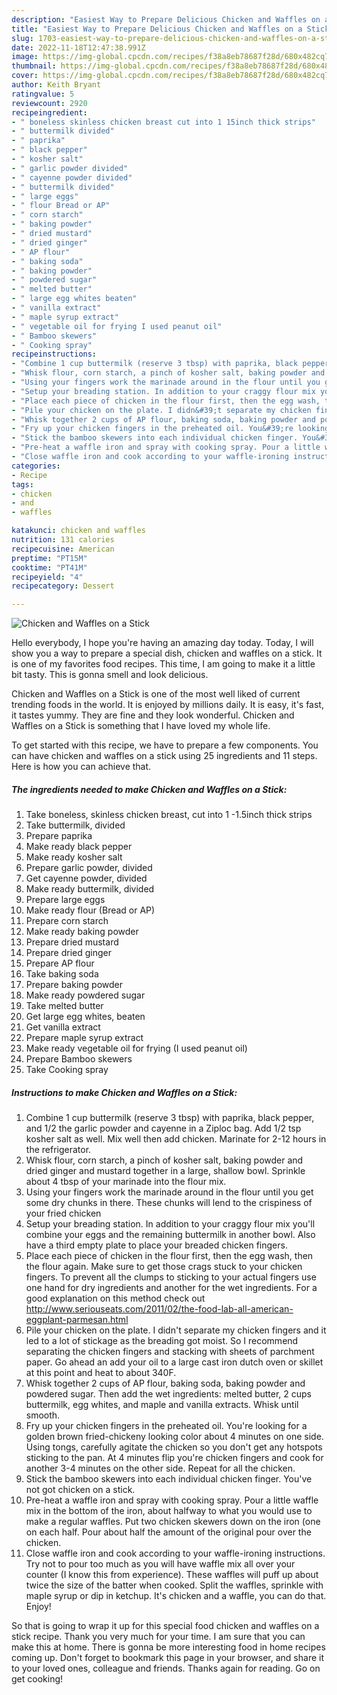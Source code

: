 ```yaml
---
description: "Easiest Way to Prepare Delicious Chicken and Waffles on a Stick"
title: "Easiest Way to Prepare Delicious Chicken and Waffles on a Stick"
slug: 1703-easiest-way-to-prepare-delicious-chicken-and-waffles-on-a-stick
date: 2022-11-18T12:47:38.991Z
image: https://img-global.cpcdn.com/recipes/f38a8eb78687f28d/680x482cq70/chicken-and-waffles-on-a-stick-recipe-main-photo.jpg
thumbnail: https://img-global.cpcdn.com/recipes/f38a8eb78687f28d/680x482cq70/chicken-and-waffles-on-a-stick-recipe-main-photo.jpg
cover: https://img-global.cpcdn.com/recipes/f38a8eb78687f28d/680x482cq70/chicken-and-waffles-on-a-stick-recipe-main-photo.jpg
author: Keith Bryant
ratingvalue: 5
reviewcount: 2920
recipeingredient:
- " boneless skinless chicken breast cut into 1 15inch thick strips"
- " buttermilk divided"
- " paprika"
- " black pepper"
- " kosher salt"
- " garlic powder divided"
- " cayenne powder divided"
- " buttermilk divided"
- " large eggs"
- " flour Bread or AP"
- " corn starch"
- " baking powder"
- " dried mustard"
- " dried ginger"
- " AP flour"
- " baking soda"
- " baking powder"
- " powdered sugar"
- " melted butter"
- " large egg whites beaten"
- " vanilla extract"
- " maple syrup extract"
- " vegetable oil for frying I used peanut oil"
- " Bamboo skewers"
- " Cooking spray"
recipeinstructions:
- "Combine 1 cup buttermilk (reserve 3 tbsp) with paprika, black pepper, and 1/2 the garlic powder and cayenne in a Ziploc bag. Add 1/2 tsp kosher salt as well. Mix well then add chicken. Marinate for 2-12 hours in the refrigerator."
- "Whisk flour, corn starch, a pinch of kosher salt, baking powder and dried ginger and mustard together in a large, shallow bowl. Sprinkle about 4 tbsp of your marinade into the flour mix."
- "Using your fingers work the marinade around in the flour until you get some dry chunks in there. These chunks will lend to the crispiness of your fried chicken"
- "Setup your breading station. In addition to your craggy flour mix you&#39;ll combine your eggs and the remaining buttermilk in another bowl. Also have a third empty plate to place your breaded chicken fingers."
- "Place each piece of chicken in the flour first, then the egg wash, then the flour again. Make sure to get those crags stuck to your chicken fingers. To prevent all the clumps to sticking to your actual fingers use one hand for dry ingredients and another for the wet ingredients. For a good explanation on this method check out http://www.seriouseats.com/2011/02/the-food-lab-all-american-eggplant-parmesan.html"
- "Pile your chicken on the plate. I didn&#39;t separate my chicken fingers and it led to a lot of stickage as the breading got moist. So I recommend separating the chicken fingers and stacking with sheets of parchment paper. Go ahead an add your oil to a large cast iron dutch oven or skillet at this point and heat to about 340F."
- "Whisk together 2 cups of AP flour, baking soda, baking powder and powdered sugar. Then add the wet ingredients: melted butter, 2 cups buttermilk, egg whites, and maple and vanilla extracts. Whisk until smooth."
- "Fry up your chicken fingers in the preheated oil. You&#39;re looking for a golden brown fried-chickeny looking color about 4 minutes on one side. Using tongs, carefully agitate the chicken so you don&#39;t get any hotspots sticking to the pan. At 4 minutes flip you&#39;re chicken fingers and cook for another 3-4 minutes on the other side. Repeat for all the chicken."
- "Stick the bamboo skewers into each individual chicken finger. You&#39;ve not got chicken on a stick."
- "Pre-heat a waffle iron and spray with cooking spray. Pour a little waffle mix in the bottom of the iron, about halfway to what you would use to make a regular waffles. Put two chicken skewers down on the iron (one on each half. Pour about half the amount of the original pour over the chicken."
- "Close waffle iron and cook according to your waffle-ironing instructions. Try not to pour too much as you will have waffle mix all over your counter (I know this from experience). These waffles will puff up about twice the size of the batter when cooked. Split the waffles, sprinkle with maple syrup or dip in ketchup. It&#39;s chicken and a waffle, you can do that. Enjoy!"
categories:
- Recipe
tags:
- chicken
- and
- waffles

katakunci: chicken and waffles 
nutrition: 131 calories
recipecuisine: American
preptime: "PT15M"
cooktime: "PT41M"
recipeyield: "4"
recipecategory: Dessert

---
```



![Chicken and Waffles on a Stick](https://img-global.cpcdn.com/recipes/f38a8eb78687f28d/680x482cq70/chicken-and-waffles-on-a-stick-recipe-main-photo.jpg)

Hello everybody, I hope you're having an amazing day today. Today, I will show you a way to prepare a special dish, chicken and waffles on a stick. It is one of my favorites food recipes. This time, I am going to make it a little bit tasty. This is gonna smell and look delicious.



Chicken and Waffles on a Stick is one of the most well liked of current trending foods in the world. It is enjoyed by millions daily. It is easy, it's fast, it tastes yummy. They are fine and they look wonderful. Chicken and Waffles on a Stick is something that I have loved my whole life.


To get started with this recipe, we have to prepare a few components. You can have chicken and waffles on a stick using 25 ingredients and 11 steps. Here is how you can achieve that.

<!--inarticleads1-->

##### The ingredients needed to make Chicken and Waffles on a Stick:

1. Take  boneless, skinless chicken breast, cut into 1 -1.5inch thick strips
1. Take  buttermilk, divided
1. Prepare  paprika
1. Make ready  black pepper
1. Make ready  kosher salt
1. Prepare  garlic powder, divided
1. Get  cayenne powder, divided
1. Make ready  buttermilk, divided
1. Prepare  large eggs
1. Make ready  flour (Bread or AP)
1. Prepare  corn starch
1. Make ready  baking powder
1. Prepare  dried mustard
1. Prepare  dried ginger
1. Prepare  AP flour
1. Take  baking soda
1. Prepare  baking powder
1. Make ready  powdered sugar
1. Take  melted butter
1. Get  large egg whites, beaten
1. Get  vanilla extract
1. Prepare  maple syrup extract
1. Make ready  vegetable oil for frying (I used peanut oil)
1. Prepare  Bamboo skewers
1. Take  Cooking spray




<!--inarticleads2-->

##### Instructions to make Chicken and Waffles on a Stick:

1. Combine 1 cup buttermilk (reserve 3 tbsp) with paprika, black pepper, and 1/2 the garlic powder and cayenne in a Ziploc bag. Add 1/2 tsp kosher salt as well. Mix well then add chicken. Marinate for 2-12 hours in the refrigerator.
1. Whisk flour, corn starch, a pinch of kosher salt, baking powder and dried ginger and mustard together in a large, shallow bowl. Sprinkle about 4 tbsp of your marinade into the flour mix.
1. Using your fingers work the marinade around in the flour until you get some dry chunks in there. These chunks will lend to the crispiness of your fried chicken
1. Setup your breading station. In addition to your craggy flour mix you&#39;ll combine your eggs and the remaining buttermilk in another bowl. Also have a third empty plate to place your breaded chicken fingers.
1. Place each piece of chicken in the flour first, then the egg wash, then the flour again. Make sure to get those crags stuck to your chicken fingers. To prevent all the clumps to sticking to your actual fingers use one hand for dry ingredients and another for the wet ingredients. For a good explanation on this method check out http://www.seriouseats.com/2011/02/the-food-lab-all-american-eggplant-parmesan.html
1. Pile your chicken on the plate. I didn&#39;t separate my chicken fingers and it led to a lot of stickage as the breading got moist. So I recommend separating the chicken fingers and stacking with sheets of parchment paper. Go ahead an add your oil to a large cast iron dutch oven or skillet at this point and heat to about 340F.
1. Whisk together 2 cups of AP flour, baking soda, baking powder and powdered sugar. Then add the wet ingredients: melted butter, 2 cups buttermilk, egg whites, and maple and vanilla extracts. Whisk until smooth.
1. Fry up your chicken fingers in the preheated oil. You&#39;re looking for a golden brown fried-chickeny looking color about 4 minutes on one side. Using tongs, carefully agitate the chicken so you don&#39;t get any hotspots sticking to the pan. At 4 minutes flip you&#39;re chicken fingers and cook for another 3-4 minutes on the other side. Repeat for all the chicken.
1. Stick the bamboo skewers into each individual chicken finger. You&#39;ve not got chicken on a stick.
1. Pre-heat a waffle iron and spray with cooking spray. Pour a little waffle mix in the bottom of the iron, about halfway to what you would use to make a regular waffles. Put two chicken skewers down on the iron (one on each half. Pour about half the amount of the original pour over the chicken.
1. Close waffle iron and cook according to your waffle-ironing instructions. Try not to pour too much as you will have waffle mix all over your counter (I know this from experience). These waffles will puff up about twice the size of the batter when cooked. Split the waffles, sprinkle with maple syrup or dip in ketchup. It&#39;s chicken and a waffle, you can do that. Enjoy!




So that is going to wrap it up for this special food chicken and waffles on a stick recipe. Thank you very much for your time. I am sure that you can make this at home. There is gonna be more interesting food in home recipes coming up. Don't forget to bookmark this page in your browser, and share it to your loved ones, colleague and friends. Thanks again for reading. Go on get cooking!
